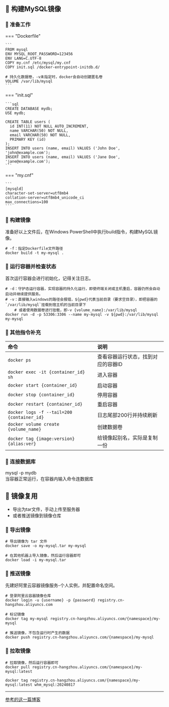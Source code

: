 ## 📌 构建MySQL镜像

### 🚁 准备工作

=== "Dockerfile"

    ```
    FROM mysql
    ENV MYSQL_ROOT_PASSWORD=123456
    ENV LANG=C.UTF-8
    COPY my.cnf /etc/mysql/my.cnf
    COPY init.sql /docker-entrypoint-initdb.d/
    
    # 持久化数据卷，-v未指定时，docker会自动创建匿名卷
    VOLUME /var/lib/mysql
    ```

=== "init.sql"

    ```sql
    CREATE DATABASE mydb;
    USE mydb;
    
    CREATE TABLE users (
      id INT(11) NOT NULL AUTO_INCREMENT,
      name VARCHAR(50) NOT NULL,
      email VARCHAR(50) NOT NULL,
      PRIMARY KEY (id)
    );
    INSERT INTO users (name, email) VALUES ('John Doe', 'john@example.com');
    INSERT INTO users (name, email) VALUES ('Jane Doe', 'jane@example.com');
    ```

=== "my.cnf"

    ```
    [mysqld]
    character-set-server=utf8mb4
    collation-server=utf8mb4_unicode_ci
    max_connections=100    
    ```

### 🚁 构建镜像

准备好以上文件后，在Windows PowerShell中执行build指令，构建MySQL镜像。

```shell
# -f：指定Dockerfile文件路径
docker build -t my-mysql .
```

### 🚁 运行容器并检查状态

首次运行容器会进行初始化，记得关注日志。


```shell
# -d：守护态运行容器，实现容器的持久化运行，即使终端关闭或主机重启，容器仍然会自动启动并继续提供服务。
# -v：直接输入windows的路径会报错，${pwd}代表当前目录（要求空目录），即把容器的`/var/lib/mysql`挂载到宿主机的当前目录下
    # 或者使用数据卷进行挂载，即-v {volume_name}:/var/lib/mysql
docker run -d -p 53306:3306 --name my-mysql -v ${pwd}:/var/lib/mysql my-mysql
```

### 🚁 其他指令补充

| 命令                                         | 说明                 |
|:-------------------------------------------|:-------------------|
| `docker ps`                                | 查看容器运行状态，找到对应的容器ID |
| `docker exec -it {container_id} sh`        | 进入容器               |
| `docker start {container_id}`              | 启动容器               |
| `docker stop {container_id}`               | 停用容器               |
| `docker restart {container_id}`            | 重启容器               |
| `docker logs -f --tail=200 {container_id}` | 日志尾部200行并持续刷新      |
| `docker volume create {volume_name}`       | 创建数据卷              |
| `docker tag {image:version} {alias:ver}`   | 给镜像起别名，实际是复制一份     |

### 🚁 连接数据库

mysql -p mydb  
当容器正常运行，在容器内输入命令连数据库

## 📌 镜像复用

- 导出为tar文件，手动上传至服务器
- 或者推送镜像到镜像仓库

### 🚁 导出镜像

```shell
# 导出镜像为 tar 文件
docker save -o my-mysql.tar my-mysql

# 在其他机器上导入镜像，然后运行容器即可
docker load -i my-mysql.tar
```

### 🚁 推送镜像

先建好阿里云容器镜像服务-个人实例，并配置命名空间。

```shell
# 登录阿里云容器镜像仓库
docker login -u {username} -p {password} registry.cn-hangzhou.aliyuncs.com

# 标记镜像
docker tag my-mysql registry.cn-hangzhou.aliyuncs.com/{namespace}/my-mysql

# 推送镜像，不包含运行时产生的数据
docker push registry.cn-hangzhou.aliyuncs.com/{namespace}/my-mysql
```

### 🚁 拉取镜像

```shell
# 拉取镜像，然后运行容器即可
docker pull registry.cn-hangzhou.aliyuncs.com/{namespace}/my-mysql:latest

docker tag registry.cn-hangzhou.aliyuncs.com/{namespace}/my-mysql:latest whm_mysql:20240817
```

---

[参考的这一篇博客](https://blog.csdn.net/Liu__sir__/article/details/130643737)